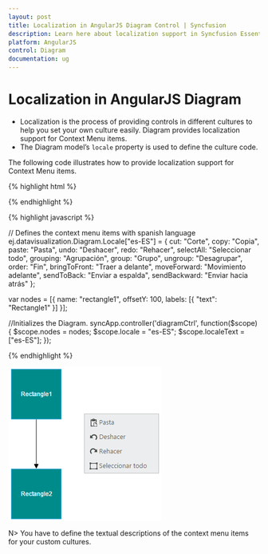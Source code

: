 ```yaml
---
layout: post
title: Localization in AngularJS Diagram Control | Syncfusion
description: Learn here about localization support in Syncfusion Essential AngularJS Diagram Control, its elements, and more.
platform: AngularJS
control: Diagram
documentation: ug
---
```


# Localization in AngularJS Diagram

* Localization is the process of providing controls in different cultures to help you set your own culture easily. Diagram provides localization support for Context Menu items.
* The Diagram model’s `locale` property is used to define the culture code. 

The following code illustrates how to provide localization support for Context Menu items.

{% highlight html %}

 <div ng-controller="diagramCtrl">
    <div>
        <ej-diagram id="DiagramContent" e-width="100%" e-height="700px" e-nodes="nodes" e-locale="locale">
        </ej-diagram>
    </div>
</div>

   {% endhighlight %}

   {% highlight javascript %}

// Defines the context menu items with spanish language
ej.datavisualization.Diagram.Locale["es-ES"] = {
    cut: "Corte",
    copy: "Copia",
    paste: "Pasta",
    undo: "Deshacer",
    redo: "Rehacer",
    selectAll: "Seleccionar todo",
    grouping: "Agrupación",
    group: "Grupo",
    ungroup: "Desagrupar",
    order: "Fin",
    bringToFront: "Traer a delante",
    moveForward: "Movimiento adelante",
    sendToBack: "Enviar a espalda",
    sendBackward: "Enviar hacia atrás"
};

var nodes = [{
    name: "rectangle1",
    offsetY: 100,
    labels: [{
        "text": "Rectangle1"
    }]
}];

//Initializes the Diagram.
syncApp.controller('diagramCtrl', function($scope) {
    $scope.nodes = nodes;
    $scope.locale = "es-ES";
    $scope.localeText = ["es-ES"];
});

{% endhighlight %}

![AngularJS Diagram localization](Localization_images/Localization_img1.png)

N> You have to define the textual descriptions of the context menu items for your custom cultures.